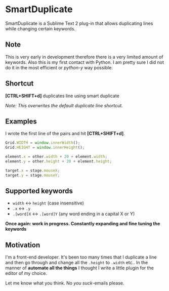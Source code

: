 SmartDuplicate
==============

SmartDuplicate is a Sublime Text 2 plug-in that allows duplicating lines while changing certain keywords.


Note
----

This is very early in development therefore there is a very limited amount of keywords. Also this is my first contact
with Python. I am pretty sure I did not do it in the most efficient or _python-y_ way possible.


Shortcut
--------

**[CTRL+SHIFT+d]** duplicates line using smart duplicate

_Note: This overwrites the default duplicate line shortcut._


Examples
--------

I wrote the first line of the pairs and hit **[CTRL+SHIFT+d]**.

```JavaScript
Grid.WIDTH = window.innerWidth();
Grid.HEIGHT = window.innerHeight();

element.x = other.width + 20 + element.width;
element.y = other.height + 20 + element.height;

target.x = stage.mouseX;
target.y = stage.mouseY;
```


Supported keywords
------------------

* `width` <-> `height` (case insensitive)
* `.x` <-> `.y`
* `.[word]X` <-> `.[word]Y`  (any word ending in a capital X or Y)

__Once again: work in progress. Constantly expanding and fine tuning the keywords__


Motivation
----------

I'm a front-end developer. It's been too many times that I duplicate a line and then go through and change all the
`.height` to `.width` etc.. In the manner of __automate all the things__ I thought I write a little plugin for the editor
of my choice.

Let me know what you think. No _you suck_-emails please.